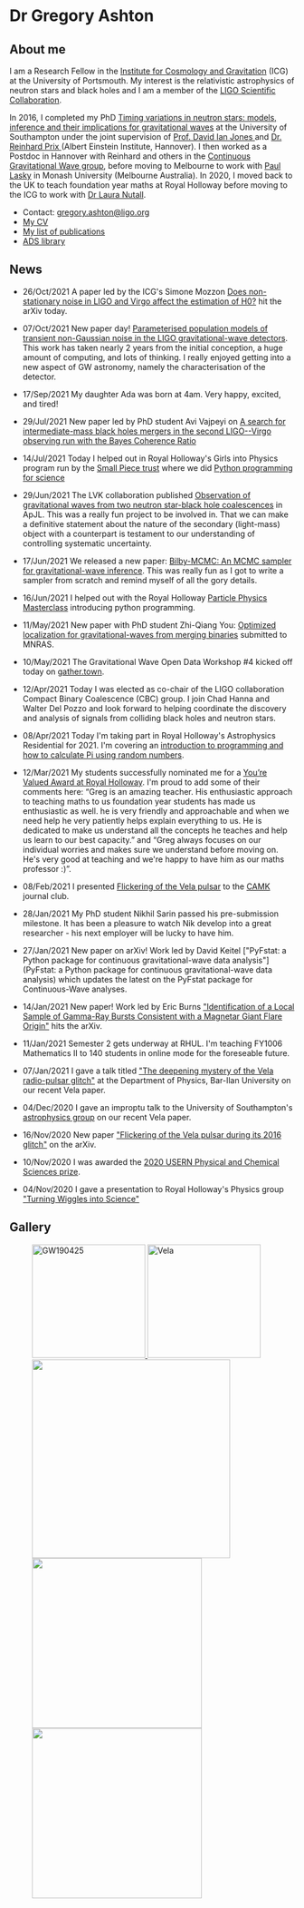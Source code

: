 # Dr Gregory Ashton

## About me

I am a Research Fellow in the [Institute for Cosmology and Gravitation](http://www.icg.port.ac.uk/) (ICG) at the University of Portsmouth.
My interest is the relativistic astrophysics of neutron stars and black holes and I am a member of the [LIGO Scientific Collaboration](http://www.ligo.org).

In 2016, I completed my PhD [Timing variations in neutron stars: models,
inference and their implications for gravitational
waves](http://eprints.soton.ac.uk/401822/1/GregoryAshton_Thesis_WithLinks.pdf)
at the University of Southampton under the joint supervision of [Prof. David
Ian Jones ](https://www.southampton.ac.uk/maths/about/staff/dij.page) and [Dr.
Reinhard Prix ](https://www.aei.mpg.de/person/23802/2168") (Albert Einstein
Institute, Hannover). I then worked as a Postdoc in Hannover with Reinhard and
others in the [Continuous Gravitational Wave
group](https://www.aei.mpg.de/continuouswaves), before moving to Melbourne to
work with [Paul Lasky](http://users.monash.edu.au/~plasky/) in Monash
University (Melbourne Australia). In 2020, I moved back to the UK to
teach foundation year maths at Royal Holloway before moving to the ICG
to work with [Dr Laura Nutall](http://www.icg.port.ac.uk/author/laura.nuttall/).

* Contact: gregory.ashton@ligo.org
* [My CV](pdfs/GregAshton_CV.pdf)
* [My list of publications](pdfs/GregAshton_references.pdf)
* [ADS library](https://ui.adsabs.harvard.edu/public-libraries/Ns6_-Nu-SsO4gxJrZ0_3sQ)


## News

* 26/Oct/2021 A paper led by the ICG's Simone Mozzon [Does non-stationary noise in LIGO and Virgo affect the estimation of H0?](https://arxiv.org/abs/2110.11731) hit the arXiv today.

* 07/Oct/2021 New paper day! [Parameterised population models of transient non-Gaussian noise in the LIGO gravitational-wave detectors](https://ui.adsabs.harvard.edu/abs/2021arXiv211002689A/abstract). This work has taken nearly 2 years from the initial conception, a huge amount of computing, and lots of thinking. I really enjoyed getting into a new aspect of GW astronomy, namely the characterisation of the detector.

* 17/Sep/2021 My daughter Ada was born at 4am. Very happy, excited, and tired!

* 29/Jul/2021 New paper led by PhD student Avi Vajpeyi on [A search for intermediate-mass black holes mergers in the second LIGO--Virgo observing run with the Bayes Coherence Ratio](https://ui.adsabs.harvard.edu/abs/2021arXiv210712109V/abstract)

* 14/Jul/2021 Today I helped out in Royal Holloway's Girls into Physics program run by the [Small Piece trust](https://www.smallpeicetrust.org.uk/) where we did [Python programming for science](https://github.com/GregoryAshton/Python-for-science-programming)

* 29/Jun/2021 The LVK collaboration published [Observation of gravitational waves from two neutron star-black hole coalescences](https://arxiv.org/abs/2106.15163) in ApJL. This was a really fun project to be involved in. That we can make a definitive statement about the nature of the secondary (light-mass) object with a counterpart is testament to our understanding of controlling systematic uncertainty.

* 17/Jun/2021 We released a new paper: [Bilby-MCMC: An MCMC sampler for gravitational-wave inference](https://ui.adsabs.harvard.edu/abs/2021arXiv210608730A/abstract). This was really fun as I got to write a sampler from scratch and remind myself of all the gory details.

* 16/Jun/2021 I helped out with the Royal Holloway [Particle Physics Masterclass](https://www.royalholloway.ac.uk/studying-here/schools-and-colleges/activities-by-subject/physics/) introducing python programming.

* 11/May/2021 New paper with PhD student Zhi-Qiang You: [Optimized localization for gravitational-waves from merging binaries](https://arxiv.org/abs/2105.04263) submitted to MNRAS.

* 10/May/2021 The Gravitational Wave Open Data Workshop #4 kicked off today on [gather.town](https://gather.town/).

* 12/Apr/2021 Today I was elected as co-chair of the LIGO collaboration Compact Binary Coalescence (CBC) group. I join Chad Hanna and Walter Del Pozzo and look forward to helping coordinate the discovery and analysis of signals from colliding black holes and neutron stars.

* 08/Apr/2021 Today I'm taking part in Royal Holloway's Astrophysics Residential for 2021. I'm covering an [introduction to programming and how to calculate Pi using random numbers](https://github.com/GregoryAshton/AstrophysicsResidentialApril21).

* 12/Mar/2021 My students successfully nominated me for a [You’re Valued Award at Royal Holloway](https://www.su.rhul.ac.uk/voice/awards/#:~:text=You're%20Valued%20is%20a,we%20and%20the%20College%20promote.). I'm proud to add some of their comments here: “Greg is an amazing teacher. His enthusiastic approach to teaching maths to us foundation year students has made us enthusiastic as well. he is very friendly and approachable and when we need help he very patiently helps explain everything to us. He is dedicated to make us understand all  the concepts he teaches and help us learn to our best capacity.” and “Greg always focuses on our individual worries and makes sure we understand before moving on. He's very good at teaching and we're happy to have him as our maths professor :)”.

* 08/Feb/2021 I presented [Flickering of the Vela pulsar](pdfs/Flickering_of_the_vela_pulsar.pdf) to the [CAMK](https://www.camk.edu.pl/en/) journal club.

* 28/Jan/2021 My PhD student Nikhil Sarin passed his pre-submission milestone. It has been a pleasure to watch Nik develop into a great researcher - his next employer will be lucky to have him.

* 27/Jan/2021 New paper on arXiv! Work led by David Keitel ["PyFstat: a Python package for continuous gravitational-wave data analysis"](PyFstat: a Python package for continuous gravitational-wave data analysis) which updates the latest on the PyFstat package for Continuous-Wave analyses.

* 14/Jan/2021 New paper! Work led by Eric Burns ["Identification of a Local Sample of Gamma-Ray Bursts Consistent with a Magnetar Giant Flare Origin"](https://ui.adsabs.harvard.edu/abs/2021arXiv210105144B/abstract) hits the arXiv.

* 11/Jan/2021 Semester 2 gets underway at RHUL. I'm teaching FY1006 Mathematics II to 140 students in online mode for the foreseable future.

* 07/Jan/2021 I gave a talk titled ["The deepening mystery of the Vela radio-pulsar glitch"](pdfs/Bar-Ilan.pdf) at the Department of Physics, Bar-Ilan University on our recent Vela paper.

* 04/Dec/2020 I gave an improptu talk to the University of Southampton's [astrophysics group](http://www.astro.soton.ac.uk/) on our recent Vela paper.

* 16/Nov/2020 New paper ["Flickering of the Vela pulsar during its 2016 glitch"](https://ui.adsabs.harvard.edu/abs/2020arXiv201107927A/abstract) on the arXiv.

* 10/Nov/2020 I was awarded the [2020 USERN Physical and Chemical Sciences prize](https://en.wikipedia.org/wiki/USERN_Prize#Laureates_2020).

* 04/Nov/2020 I gave a presentation to Royal Holloway's Physics group ["Turning Wiggles into Science"](https://docs.google.com/presentation/d/11MZHN7b9J_f_HiNVovemcG2IuKSGWXeKzdRh7Kv54v0/edit?usp=sharing)

## Gallery
<figure>
    <a href="https://www.ligo.org/science/Publication-GW190425/">
    <img src="https://www.ligo.org/science/Publication-GW190425/images/Mtot_DNS.png" alt="GW190425" style="height:200px;">
    </a>
    <a href="https://physicsworld.com/a/pulsar-glitch-suggests-superfluid-layers-lie-within-neutron-star/">
    <img src="https://physicsworld.com/wp-content/uploads/2019/08/Pulsar-635x449.jpg" alt="Vela" style="height:200px;">
    </a>
    <a href=https://www.smh.com.au/national/patient-astronomers-crack-the-code-of-super-dense-spinning-stars-20190812-p52gbm.html>
    <img src="https://www.ozgrav.org/uploads/9/8/0/0/98009268/ozgrav-paul-lasky-and-greg-ashton-7653_orig.jpg" style="height:350px;">
    </a>
    <a href=https://astronomycommunity.nature.com/posts/52167-understanding-the-rotational-evolution-of-the-vela-pulsar-during-the-2016-glitch>
    <img src="https://astronomycommunity.nature.com/cdn-cgi/image/quality=45/https://images.zapnito.com/uploads/de4bef17409e3ef69ca266d7f4849150/71b5106b-416a-4698-9527-6cacdd640bf3.jpeg" style="height:300px;">
    </a>
    <a href=https://git.ligo.org/lscsoft/bilby>
    <img src="https://s3.amazonaws.com/zapnito/uploads/3a1ef7c69fe9f78897c748117f493d9e/ae24dde3-4753-45ab-bee0-ed68a7172964.jpeg" style="height:300px;">
    </a>
</figure>


